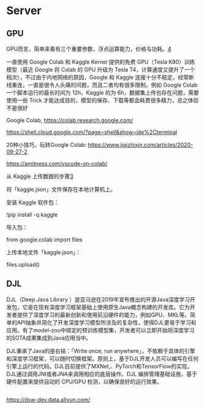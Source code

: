 # Server

## GPU

GPU而言，简单来看有三个重要参数，浮点运算能力，价格与功耗。[4]

一直使用 Google Colab 和 Kaggle Kernel 提供的免费 GPU（Tesla K80）训练模型（最近 Google 将 Colab 的 GPU 升级为 Tesla T4，计算速度又提升了一个档次），不过由于内地网络的原因，Google 和 Kaggle 连接十分不稳定，经常断线重连，一直是很令人头痛的问题，而且二者均有很多限制，例如 Google Colab 一个脚本运行的最长时间为 12h，Kaggle 的为 6h，数据集上传也存在问题，需要使用一些 Trick 才能达成目的，模型的保存、下载等都会耗费很多精力，总之体验不是很好

Google Colab, https://colab.research.google.com/

https://shell.cloud.google.com/?page=shell&show=ide%2Cterminal

20种小技巧，玩转Google Colab:
https://www.jiqizhixin.com/articles/2020-09-27-2

https://amitness.com/vscode-on-colab/

从 Kaggle 上传数据的步骤[3]

将「kaggle.json」文件保存在本地计算机上。

安装 Kaggle 软件包：

!pip install -q kaggle

导入包：

from google.colab import files

上传本地文件「kaggle.json」：

files.upload()

## DJL

DJL（Deep Java Library ）是亚马逊在2019年宣布推出的开源Java深度学习开发包，它是在现有深度学习框架基础上使用原生Java概念构建的开发库。它为开发者提供了深度学习的最新创新和使用前沿硬件的能力，例如GPU、MKL等。简单的API抽象并简化了开发深度学习模型所涉及的复杂性，使得DJL更易于学习和应用。有了model-zoo中绑定的预训练模型集，开发者可以立即开始将深度学习的SOTA成果集成到Java应用当中。

DJL秉承了Java的座右铭：「Write once, run anywhere」，不依赖于具体的引擎和深度学习框架，可以随时切换框架。原则上，基于DJL开发人员可以编写在任何引擎上运行的代码。DJL目前提供了MXNet,、PyTorch和TensorFlow的实现。DJL通过调用JNI或者JNA来调用相应的底层操作。DJL 编排管理基础设施，基于硬件配置来提供自动的 CPU/GPU 检测，以确保良好的运行效果。

##

https://dsw-dev.data.aliyun.com/

[1]: https://www.guoyaohua.com/deeplearning-workstation.html#%E4%B8%BB%E6%9D%BF
[2]: https://www.jiqizhixin.com/articles/2020-10-30-12
[3]: https://www.jiqizhixin.com/articles/2020-11-16-11
[4]: http://mli.github.io/gpu/2016/01/17/build-gpu-clusters/
